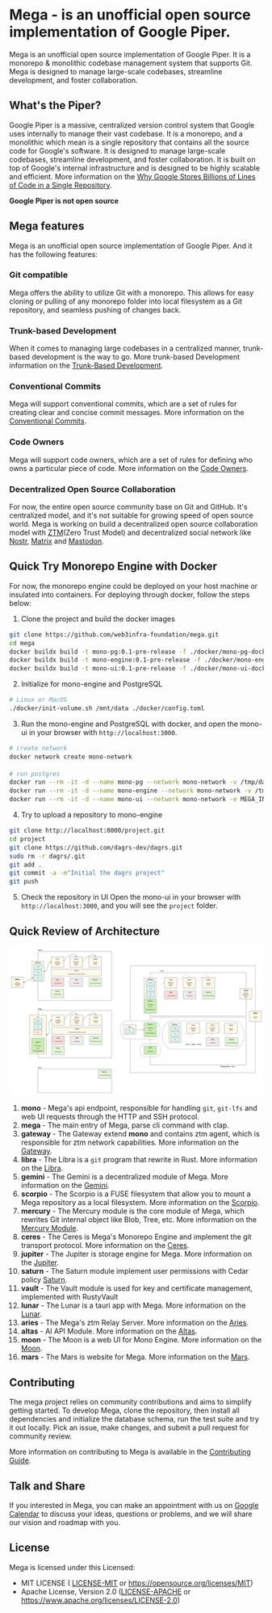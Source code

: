 # Mega - is an unofficial open source implementation of Google Piper.

Mega is an unofficial open source implementation of Google Piper. It is a monorepo & monolithic codebase management system that supports Git. Mega is designed to manage large-scale codebases, streamline development, and foster collaboration.

## What's the Piper?

Google Piper is a massive, centralized version control system that Google uses internally to manage their vast codebase. It is a monorepo, and a monolithic which mean is a single repository that contains all the source code for Google's software. It is designed to manage large-scale codebases, streamline development, and foster collaboration. It is built on top of Google's internal infrastructure and is designed to be highly scalable and efficient. More information on the [Why Google Stores Billions of Lines of Code in a Single Repository](https://cacm.acm.org/magazines/2016/7/204032-why-google-stores-billions-of-lines-of-code-in-a-single-repository/fulltext).

**Google Piper is not open source**

## Mega features

Mega is an unofficial open source implementation of Google Piper. And it has the following features:

### Git compatible

Mega offers the ability to utilize Git with a monorepo. This allows for easy cloning or pulling of any monorepo folder into local filesystem as a Git repository, and seamless pushing of changes back.

### Trunk-based Development

When it comes to managing large codebases in a centralized manner, trunk-based development is the way to go. More trunk-based Development information on the [Trunk-Based Development](https://trunkbaseddevelopment.com/).

### Conventional Commits

Mega will support conventional commits, which are a set of rules for creating clear and concise commit messages.  More information on the [Conventional Commits](https://www.conventionalcommits.org/).

### Code Owners

Mega will support code owners, which are a set of rules for defining who owns a particular piece of code. More information on the [Code Owners](https://help.github.com/en/github/creating-cloning-and-archiving-repositories/about-code-owners).

### Decentralized Open Source Collaboration

For now, the entire open source community base on Git and GitHub. It's centralized model, and it's not suitable for growing speed of open source world. Mega is working on build a decentralized open source collaboration model with [ZTM](https://github.com/flomesh-io/ztm)(Zero Trust Model) and decentralized social network like [Nostr](https://nostr.com), [Matrix](https://matrix.org) and [Mastodon](https://joinmastodon.org).

## Quick Try Monorepo Engine with Docker

For now, the monorepo engine could be deployed on your host machine or insulated into containers. For deploying through docker, follow the steps below:

1. Clone the project and build the docker images
```bash
git clone https://github.com/web3infra-foundation/mega.git
cd mega
docker buildx build -t mono-pg:0.1-pre-release -f ./docker/mono-pg-dockerfile .
docker buildx build -t mono-engine:0.1-pre-release -f ./docker/mono-engine-dockerfile .
docker buildx build -t mono-ui:0.1-pre-release -f ./docker/mono-ui-dockerfile .
```

2. Initialize for mono-engine and PostgreSQL
```bash
# Linux or MacOS
./docker/init-volume.sh /mnt/data ./docker/config.toml
```

3. Run the mono-engine and PostgreSQL with docker, and open the mono-ui in your browser with `http://localhost:3000`.
```bash
# create network
docker network create mono-network

# run postgres
docker run --rm -it -d --name mono-pg --network mono-network -v /tmp/data/mono/pg-data:/var/lib/postgresql/data -p 5432:5432 mono-pg:0.1-pre-release
docker run --rm -it -d --name mono-engine --network mono-network -v /tmp/data/mono/mono-data:/opt/mega -p 8000:8000 mono-engine:0.1-pre-release
docker run --rm -it -d --name mono-ui --network mono-network -e MEGA_INTERNAL_HOST=http://mono-engine:8000 -e MEGA_HOST=http://localhost:8000 -p 3000:3000 mono-ui:0.1-pre-release
```

4. Try to upload a repository to mono-engine
```bash
git clone http://localhost:8000/project.git
cd project
git clone https://github.com/dagrs-dev/dagrs.git
sudo rm -r dagrs/.git
git add .
git commit -a -m"Initial the dagrs project"
git push
```

5. Check the repository in UI
Open the mono-ui in your browser with `http://localhost:3000`, and you will see the `project` folder.

## Quick Review of Architecture

![Mega Architect](docs/images/Mega_Bin_and_Modules.png)

1. **mono** - Mega's api endpoint, responsible for handling `git`, `git-lfs` and web UI requests through the HTTP and SSH protocol.
2. **mega** - The main entry of Mega, parse cli command with clap.
3. **gateway** - The Gateway extend **mono** and contains ztm agent, which is responsible for ztm network capabilities. More information on the [Gateway](gateway/README.md).
4. **libra** - The Libra is a `git` program that rewrite in Rust. More information on the [Libra](libra/README.md).
5. **gemini** - The Gemini is a decentralized module of Mega. More information on the [Gemini](gemini/README.md).
6. **scorpio** - The Scorpio is a FUSE filesystem that allow you to mount a Mega repository as a local filesystem. More information on the [Scorpio](scorpio/README.md).
7. **mercury** - The Mercury module is the core module of Mega, which rewrites Git internal object like Blob, Tree, etc. More information on the [Mercury Module](mercury/README.md).
8.  **ceres** - The Ceres is Mega's Monorepo Engine and implement the git transport protocol. More information on the [Ceres](ceres/README.md).
9. **jupiter** - The Jupiter is storage engine for Mega. More information on the [Jupiter](jupiter/README.md).
10. **saturn** - The Saturn module implement user permissions with Cedar policy [Saturn](saturn/README.md).
11. **vault** -  The Vault module is used for key and certificate management, implemented with RustyVault
12. **lunar** - The Lunar is a tauri app with Mega. More information on the [Lunar](lunar/README.md).
13. **aries** - The Mega's ztm Relay Server. More information on the [Aries](aries/README.md).
14. **altas** - AI API Module. More information on the [Altas](altas/README.md).
15. **moon** - The Moon is a web UI for Mono Engine. More information on the [Moon](moon/README.md).
16. **mars** - The Mars is website for Mega. More information on the [Mars](mars/README.md).



## Contributing

The mega project relies on community contributions and aims to simplify getting started. To develop Mega, clone the repository, then install all dependencies and initialize the database schema, run the test suite and try it out locally. Pick an issue, make changes, and submit a pull request for community review.

More information on contributing to Mega is available in the [Contributing Guide](docs/contributing.md).

## Talk and Share

If you interested in Mega, you can make an appointment with us on [Google Calendar](https://calendar.app.google/QuBf2sdmf68wVYWL7) to discuss your ideas, questions or problems, and we will share our vision and roadmap with you.

## License

Mega is licensed under this Licensed:

- MIT LICENSE ( [LICENSE-MIT](LICENSE-MIT) or https://opensource.org/licenses/MIT)
- Apache License, Version 2.0 ([LICENSE-APACHE](LICENSE-APACHE) or https://www.apache.org/licenses/LICENSE-2.0)
